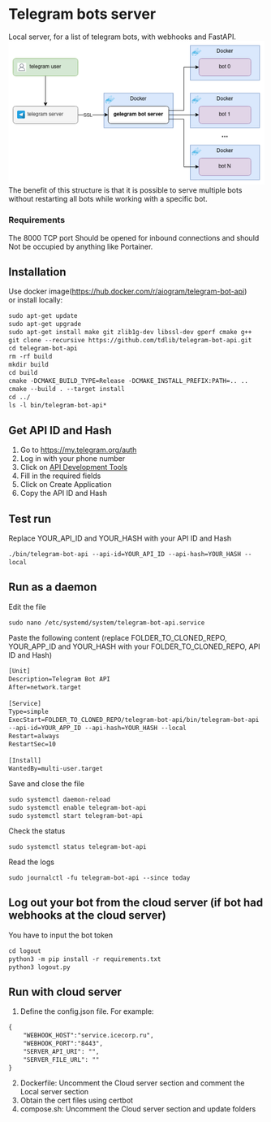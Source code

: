 # Telegram bots server
Local server, for a list of telegram bots, with webhooks and FastAPI.  
![Structure](assets/structure.png)  
The benefit of this structure is that it is possible to serve multiple bots without restarting all bots while working with a specific bot.
### Requirements
The 8000 TCP port Should be opened for inbound connections and should Not be occupied by anything like Portainer.
## Installation
Use docker image(https://hub.docker.com/r/aiogram/telegram-bot-api)  
or install  locally:
```
sudo apt-get update
sudo apt-get upgrade
sudo apt-get install make git zlib1g-dev libssl-dev gperf cmake g++
git clone --recursive https://github.com/tdlib/telegram-bot-api.git
cd telegram-bot-api
rm -rf build
mkdir build
cd build
cmake -DCMAKE_BUILD_TYPE=Release -DCMAKE_INSTALL_PREFIX:PATH=.. ..
cmake --build . --target install
cd ../
ls -l bin/telegram-bot-api*
```
## Get API ID and Hash
1. Go to https://my.telegram.org/auth
2. Log in with your phone number
3. Click on [API Development Tools](https://my.telegram.org/apps)
4. Fill in the required fields
5. Click on Create Application
6. Copy the API ID and Hash
## Test run
Replace YOUR_API_ID and YOUR_HASH with your API ID and Hash
```
./bin/telegram-bot-api --api-id=YOUR_API_ID --api-hash=YOUR_HASH --local
```
## Run as a daemon
Edit the file
```
sudo nano /etc/systemd/system/telegram-bot-api.service
```
Paste the following content (replace FOLDER_TO_CLONED_REPO, YOUR_APP_ID and YOUR_HASH with your FOLDER_TO_CLONED_REPO, API ID and Hash)
```
[Unit]
Description=Telegram Bot API
After=network.target

[Service]
Type=simple
ExecStart=FOLDER_TO_CLONED_REPO/telegram-bot-api/bin/telegram-bot-api --api-id=YOUR_APP_ID --api-hash=YOUR_HASH --local
Restart=always
RestartSec=10

[Install]
WantedBy=multi-user.target
```
Save and close the file
```
sudo systemctl daemon-reload
sudo systemctl enable telegram-bot-api
sudo systemctl start telegram-bot-api
```
Check the status
```
sudo systemctl status telegram-bot-api
```
Read the logs
```
sudo journalctl -fu telegram-bot-api --since today
```
## Log out your bot from the cloud server (if bot had webhooks at the cloud server)
You have to input the bot token
```
cd logout
python3 -m pip install -r requirements.txt
python3 logout.py
```
## Run with cloud server
1. Define the config.json file. For example:
```
{
    "WEBHOOK_HOST":"service.icecorp.ru",
    "WEBHOOK_PORT":"8443",
    "SERVER_API_URI": "",
    "SERVER_FILE_URL": ""
}
```
2. Dockerfile: Uncomment the Cloud server section and comment the Local server section
3. Obtain the cert files using certbot
4. compose.sh: Uncomment the Cloud server section and update folders
